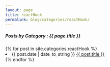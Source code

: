 ```yaml
---
layout: page
title: reactHook
permalink: blog/categories/reactHook/
---
```


<h5> Posts by Category : {{ page.title }} </h5>
<div class="card">
    {% for post in site.categories.reactHook %}
        <li class="category-posts">
            <span>{{ post.date | date_to_string }}</span>
            <a href="{{ post.url }}">{{ post.title }}</a>
        </li>
    {% endfor %}
</div>

